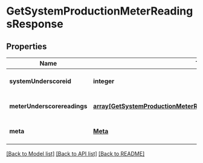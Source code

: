 # GetSystemProductionMeterReadingsResponse

## Properties
Name | Type | Description | Notes
------------ | ------------- | ------------- | -------------
**systemUnderscoreid** | **integer** |  | [optional] [default to null]
**meterUnderscorereadings** | [**array[GetSystemProductionMeterReadingsResponseMeterReadingsInner]**](GetSystemProductionMeterReadingsResponseMeterReadingsInner.md) |  | [optional] [default to null]
**meta** | [**Meta**](Meta.md) |  | [optional] [default to null]

[[Back to Model list]](../README.md#documentation-for-models) [[Back to API list]](../README.md#documentation-for-api-endpoints) [[Back to README]](../README.md)


